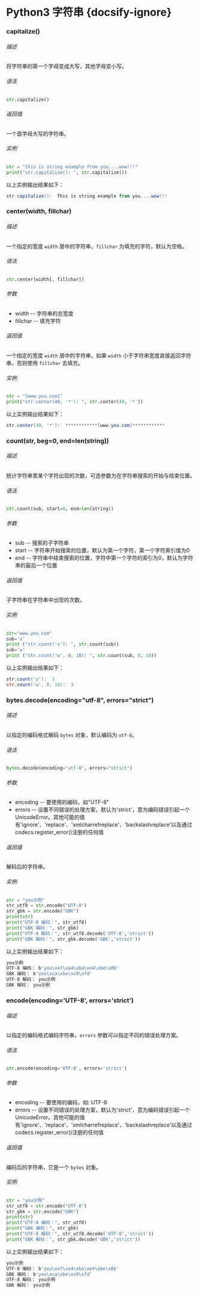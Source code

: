 # Python3 字符串 {docsify-ignore}

### capitalize()

###### 描述

将字符串的第一个字母变成大写，其他字母变小写。

###### 语法

```python
str.capitalize()
```

###### 返回值

一个首字母大写的字符串。

###### 实例

```python
str = "this is string example from you....wow!!!"
print("str.capitalize(): ", str.capitalize())
```

以上实例输出结果如下：

```powershell
str.capitalize():  This is string example from you....wow!!!
```

### center(width, fillchar)

###### 描述

一个指定的宽度 `width` 居中的字符串，`fillchar` 为填充的字符，默认为空格。

###### 语法

```python
str.center(width[, fillchar])
```

###### 参数

- width -- 字符串的总宽度
- fillchar -- 填充字符

###### 返回值

一个指定的宽度 `width` 居中的字符串，如果 `width` 小于字符串宽度直接返回字符串，否则使用 `fillchar` 去填充。

###### 实例

```python
str = "[www.you.com]"
print("str.center(40, '*'): ", str.center(40, '*'))
```

以上实例输出结果如下：

```powershell
str.center(40, '*'):  ************[www.you.com]************
```

### count(str, beg=0, end=len(string))

###### 描述

统计字符串里某个字符出现的次数，可选参数为在字符串搜索的开始与结束位置。

###### 语法

```python
str.count(sub, start=0, end=len(string))
```

###### 参数

- sub -- 搜索的子字符串
- start -- 字符串开始搜索的位置，默认为第一个字符，第一个字符索引值为0
- end -- 字符串中结束搜索的位置，字符中第一个字符的索引为0，默认为字符串的最后一个位置

###### 返回值

子字符串在字符串中出现的次数。

###### 实例

```python
str="www.you.com"
sub='x'
print ("str.count('x'): ", str.count(sub))
sub='w'
print ("str.count('w', 0, 10): ", str.count(sub, 0, 10))
```

以上实例输出结果如下：

```powershell
str.count('y'):  1
str.count('w', 0, 10):  3
```

### bytes.decode(encoding="utf-8", errors="strict")

###### 描述

以指定的编码格式解码 `bytes` 对象，默认编码为 `utf-8`。

###### 语法

```python
bytes.decode(encoding="utf-8", errors="strict")
```

###### 参数

- encoding -- 要使用的编码，如"UTF-8"
- errors -- 设置不同错误的处理方案，默认为'strict'，意为编码错误引起一个UnicodeError。其他可能的值有'ignore'、'replace'、'xmlcharrefreplace'、'backslashreplace'以及通过codecs.register_error()注册的任何值

###### 返回值

解码后的字符串。

###### 实例

```python
str = "you示例"
str_utf8 = str.encode("UTF-8")
str_gbk = str.encode("GBK")
print(str)
print("UTF-8 编码：", str_utf8)
print("GBK 编码：", str_gbk)
print("UTF-8 解码：", str_utf8.decode('UTF-8','strict'))
print("GBK 解码：", str_gbk.decode('GBK','strict'))
```

以上实例输出结果如下：

```powershell
you示例
UTF-8 编码： b'you\xe7\xa4\xba\xe4\xbe\x8b'
GBK 编码： b'you\xca\xbe\xc0\xfd'
UTF-8 解码： you示例
GBK 解码： you示例
```

### encode(encoding='UTF-8', errors='strict')

###### 描述

以指定的编码格式编码字符串，`errors` 参数可以指定不同的错误处理方案。

###### 语法

```python
str.encode(encoding='UTF-8', errors='strict')
```

###### 参数

- encoding -- 要使用的编码，如: UTF-8
- errors -- 设置不同错误的处理方案，默认为'strict'，意为编码错误引起一个UnicodeError。其他可能的值有'ignore'、'replace'、'xmlcharrefreplace'、'backslashreplace'以及通过codecs.register_error()注册的任何值

###### 返回值

编码后的字符串，它是一个 `bytes` 对象。

###### 实例

```python
str = "you示例"
str_utf8 = str.encode("UTF-8")
str_gbk = str.encode("GBK")
print(str)
print("UTF-8 编码：", str_utf8)
print("GBK 编码：", str_gbk)
print("UTF-8 解码：", str_utf8.decode('UTF-8','strict'))
print("GBK 解码：", str_gbk.decode('GBK','strict'))
```

以上实例输出结果如下：

```powershell
you示例
UTF-8 编码： b'you\xe7\xa4\xba\xe4\xbe\x8b'
GBK 编码： b'you\xca\xbe\xc0\xfd'
UTF-8 解码： you示例
GBK 解码： you示例
```
